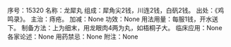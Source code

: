 序号：15320
名称：龙犀丸
组成：犀角尖2钱，川连2钱，白矾2钱。
出处：《鸡鸣录》。
主治：痔疮。
加减：None
功效：None
用法用量：每服1钱，开水送下。
制备方法：上为细末，用龙眼肉4两为丸，如梧桐子大。
临床应用：None
各家论述：None
用药禁忌：None
附注：None
